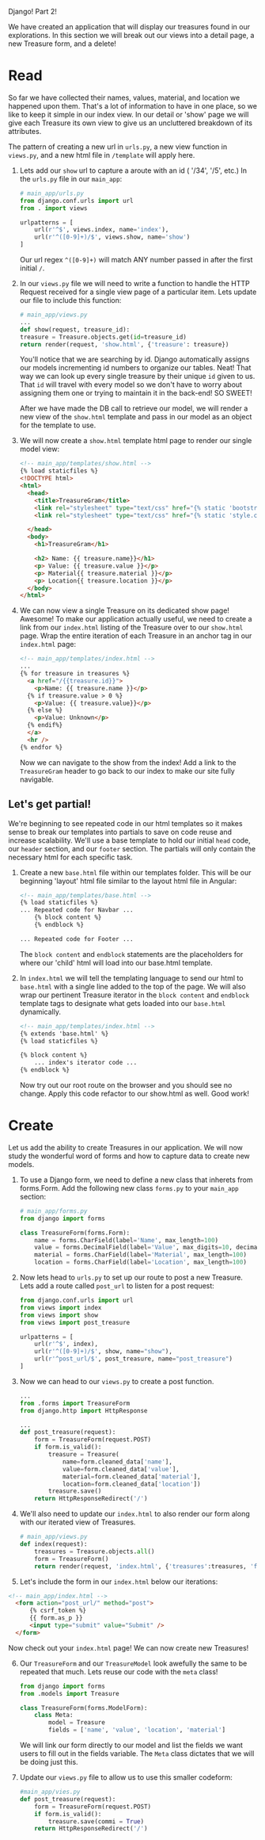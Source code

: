Django! Part 2!

We have created an application that will display our treasures found in our explorations.  In this section we will break out our views into a detail page, a new Treasure form, and a delete!


# Read
So far we have collected their names, values, material, and location we happened upon them.  That's a lot of information to have in one place, so we like to keep it simple in our index view.  In our detail or 'show' page we will give each Treasure its own view to give us an uncluttered breakdown of its attributes.  

The pattern of creating a new url in `urls.py`, a new view function in `views.py`, and a new html file in `/template` will apply here.

1.  Lets add our `show` url to capture a aroute with an id ( '/34', '/5', etc.) In the `urls.py` file in our `main_app`:

	```python
	# main_app/urls.py
	from django.conf.urls import url
	from . import views
	
	urlpatterns = [
	    url(r'^$', views.index, name='index'),
	    url(r'^([0-9]+)/$', views.show, name='show')
	]
	
	```
	Our url regex `^([0-9]+)` will match ANY number passed in after the first initial `/`. 
	
2.  In our `views.py` file we will need to write a function to handle the HTTP Request received for a single view page of a particular item.  Lets update our file to include this function:

	```python
	# main_app/views.py
	...
	def show(request, treasure_id):
    treasure = Treasure.objects.get(id=treasure_id)
    return render(request, 'show.html', {'treasure': treasure}) 
	```
	
	You'll notice that we are searching by id.  Django automatically assigns our models incrementing id numbers to organize our tables.  Neat!  That way we can look up every single treasure by their unique `id` given to us.  That `id` will travel with every model so we don't have to worry about assigning them one or trying to maintain it in the back-end!  SO SWEET! 
	
	After we have made the DB call to retrieve our model, we will render a new view of the `show.html` template and pass in our model as an object for the template to use.
	
	
3.  We will now create a `show.html` template html page to render our single model view:

	```html
	<!-- main_app/templates/show.html -->
	{% load staticfiles %}
	<!DOCTYPE html>
	<html>
	  <head>
	    <title>TreasureGram</title>
	    <link rel="stylesheet" type="text/css" href="{% static 'bootstrap.min.css' %}" / />
	    <link rel="stylesheet" type="text/css" href="{% static 'style.css' %}" />
	
	  </head>
	  <body>
	    <h1>TreasureGram</h1>
	
	    <h2> Name: {{ treasure.name}}</h1>
	    <p> Value: {{ treasure.value }}</p>
	    <p> Material{{ treasure.material }}</p>
	    <p> Location{{ treasure.location }}</p>
	  </body>
	</html>
	```
	
4.  We can now view a single Treasure on its dedicated show page!  Awesome!  To make our application actually useful, we need to create a link from our `index.html` listing of the Treasure over to our `show.html` page.  Wrap the entire iteration of each Treasure in an anchor tag in our `index.html` page:

	```html
	<!-- main_app/templates/index.html -->
	...
	{% for treasure in treasures %}
	  <a href="/{{treasure.id}}">
	    <p>Name: {{ treasure.name }}</p>
	  {% if treasure.value > 0 %}
	    <p>Value: {{ treasure.value}}</p>
	  {% else %}
	    <p>Value: Unknown</p>
	  {% endif%}
	  </a>
	  <hr />
	{% endfor %}
	
	```
	
	Now we can navigate to the show from the index!  Add a link to the `TreasureGram` header to go back to our index to make our site fully navigable.
	

## Let's get partial!

We're beginning to see repeated code in our html templates so it makes sense to break our templates into partials to save on code reuse and increase scalability.  We'll use a base template to hold our initial `head` code, our `header` section, and our `footer` section.  The partials will only contain the necessary html for each specific task.


1.  Create a new `base.html` file within our templates folder. This will be our beginning 'layout' html file similar to the layout html file in Angular:

	```html
	<!-- main_app/templates/base.html -->
	{% load staticfiles %}
	... Repeated code for Navbar ...
		{% block content %}
		{% endblock %}
	
	... Repeated code for Footer ...
	```

	The `block content` and `endblock` statements are the placeholders for where our 'child' html will load into our base.html template.
	
2.  In `index.html` we will tell the templating language to send our html to `base.html` with a single line added to the top of the page.  We will also wrap our pertinent Treasure iterator in the `block content` and `endblock` template tags to designate what gets loaded into our `base.html` dynamically.

	```html
	<!-- main_app/templates/index.html -->
	{% extends 'base.html' %}
	{% load staticfiles %}
	
	{% block content %}
		... index's iterator code ...
	{% endblock %}
	
	```
	
	Now try out our root route on the browser and you should see no change.  Apply this code refactor to our show.html as well. Good work!
	

# Create

Let us add the ability to create Treasures in our application.  We will now study the wonderful word of forms and how to capture data to create new models.

1.  To use a Django form, we need to define a new class that inherets from forms.Form. Add the following new class `forms.py` to your `main_app` section:

	```python
	# main_app/forms.py
	from django import forms
	
	class TreasureForm(forms.Form):
	    name = forms.CharField(label='Name', max_length=100)
	    value = forms.DecimalField(label='Value', max_digits=10, decimal_places=2)
	    material = forms.CharField(label='Material', max_length=100)
	    location = forms.CharField(label='Location', max_length=100)
	
	```

2.  Now lets head to `urls.py` to set up our route to post a new Treasure. Lets add a route called `post_url` to listen for a post request:

	```python
	from django.conf.urls import url
	from views import index
	from views import show
	from views import post_treasure
	
	urlpatterns = [
	    url(r'^$', index),
	    url(r'^([0-9]+)/$', show, name="show"),
	    url(r'^post_url/$', post_treasure, name="post_treasure")
	]
	```

3. Now we can head to our `views.py` to create a post function.

	```python
	...
	from .forms import TreasureForm
	from django.http import HttpResponse
	
	...
	def post_treasure(request):
	    form = TreasureForm(request.POST)
	    if form.is_valid():
	        treasure = Treasure(
	            name=form.cleaned_data['name'],
	            value=form.cleaned_data['value'],
	            material=form.cleaned_data['material'],
	            location=form.cleaned_data['location'])
	        treasure.save()
	    return HttpResponseRedirect('/')	
	```

4.  We'll also need to update our `index.html`  to also render our form along with our iterated view of Treasures.

	```python
	# main_app/views.py
	def index(request):
	    treasures = Treasure.objects.all()
	    form = TreasureForm()
	    return render(request, 'index.html', {'treasures':treasures, 'form':form})
	
	```

5.  Let's include the form in our `index.html` below our iterations:

```html
<!-- main_app/index.html -->
  <form action="post_url/" method="post">
      {% csrf_token %}
      {{ form.as_p }}
      <input type="submit" value="Submit" />
  </form>
```

Now check out your `index.html` 
page! We can now create new Treasures!

6.  Our `TreasureForm` and our `TreasureModel` look awefully the same to be repeated that much.  Lets reuse our code with the `meta` class!

	```python
	from django import forms
	from .models import Treasure
	
	class TreasureForm(forms.ModelForm):
	    class Meta:
	        model = Treasure
	        fields = ['name', 'value', 'location', 'material']
	```

	We will link our form directly to our model and list the fields we want users to fill out in the fields variable.  The `Meta` class dictates that we will be doing just this. 
	
7.  Update our `views.py` file to allow us to use this smaller codeform:

	```python
	#main_app/vies.py
	def post_treasure(request):
	    form = TreasureForm(request.POST)
	    if form.is_valid():
	        treasure.save(commi = True)
	    return HttpResponseRedirect('/')
	``` 

